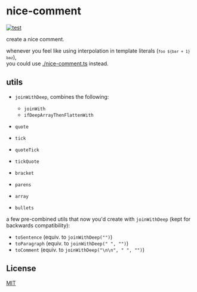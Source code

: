 # nice-comment

[![test](https://github.com/kiprasmel/nice-comment/actions/workflows/test.yml/badge.svg)](https://github.com/kiprasmel/nice-comment/actions/workflows/test.yml)

create a nice comment.

whenever you feel like using interpolation in template literals (<code>`foo ${bar + 1} baz`</code>),
<br>
you could use [./nice-comment.ts](./nice-comment.ts) instead.

## utils

- `joinWithDeep`, combines the following:
  - `joinWith`
  - `ifDeepArrayThenFlattenWith`

- `quote`
- `tick`
- `quoteTick`
- `tickQuote`
- `bracket`
- `parens`
- `array`
- `bullets`

a few pre-combined utils that now you'd create with `joinWithDeep` (kept for backwards compatibility):
- `toSentence` (equiv. to `joinWithDeep("")`)
- `toParagraph` (equiv. to `joinWithDeep(" ", "")`)
- `toComment` (equiv. to `joinWithDeep("\n\n", " ", "")`)

## License

[MIT](./LICENSE)
